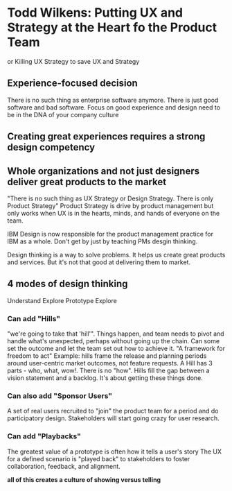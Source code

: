# Todd Wilkens: Putting UX and Strategy at the Heart fo the Product Team

or Killing UX Strategy to save UX and Strategy


## Experience-focused decision 
There is no such thing as enterprise software anymore. There is just good software and bad software. 
Focus on good experience and design need to be in the DNA of your company culture


## Creating great experiences requires a strong design competency

## Whole organizations and not just designers deliver great products to the market
"There is no such thing as UX Strategy or Design Strategy. There is only Product Strategy"
Product Strategy is drive by product management but only works when UX is in the hearts, minds, and hands of everyone on the team.

IBM Design is now responsible for the product management practice for IBM as a whole. Don't get by just by teaching PMs desgin thinking. 

Design thinking is a way to solve problems. It helps us create great products and services. But it's not that good at delivering them to market. 

## 4 modes of design thinking
Understand 
Explore
Prototype
Explore

### Can add "Hills"
"we're going to take that 'hill'". Things happen, and team needs to pivot and handle what's unexpected, perhaps without going up the chain. Can some set the outcome and let the team set out how to achieve it. "A framework for freedom to act"
Example: hills frame the release and planning periods around user-centric market outcomes, not feature requests. A Hill has 3 parts - who, what, wow!. There is no "how". Hills fill the gap between a vision statement and a backlog. It's about getting these things done. 

### Can also add "Sponsor Users"
A set of real users recruited to "join" the product team for a period and do participatory design. Stakeholders will start going crazy for user research. 

### Can add "Playbacks"
The greatest value of a prototype is often how it tells a user's story
The UX for a defined scenario is "played back" to stakeholders to foster collaboration, feedback, and alignment.

__all of this creates a culture of showing versus telling__


